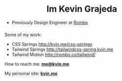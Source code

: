 <h1 align="center">Im Kevin Grajeda</h1>


- Previously Design Engineer at [Rombo](https://github.com/romboHQ)
###
Some of my work:
- CSS Springs http://kvin.me/css-springs 
- Tailwind Springs http://tailwindcss-spring.kvin.me
- Tailwind Motion http://rombo.co/tailwind/

How to reach me: **me@kvin.me**

My personal site: [**kvin.me**](https://kvin.me)



